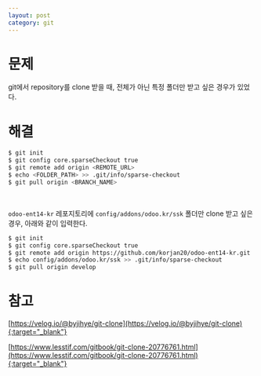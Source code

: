 ```yaml
---
layout: post
category: git 
---
```


# 문제

git에서 repository를 clone 받을 때, 전체가 아닌 특정 폴더만 받고 싶은 경우가 있었다. 


# 해결

```bash
$ git init
$ git config core.sparseCheckout true
$ git remote add origin <REMOTE_URL>
$ echo <FOLDER_PATH> >> .git/info/sparse-checkout
$ git pull origin <BRANCH_NAME>
```

<br>

`odoo-ent14-kr` 레포지토리에 `config/addons/odoo.kr/ssk` 폴더만 clone 받고 싶은 경우, 아래와 같이 입력한다.

```bash
$ git init
$ git config core.sparseCheckout true
$ git remote add origin https://github.com/korjan20/odoo-ent14-kr.git
$ echo config/addons/odoo.kr/ssk >> .git/info/sparse-checkout
$ git pull origin develop
```

# 참고

[https://velog.io/@byjihye/git-clone](https://velog.io/@byjihye/git-clone){:target="_blank"}

[https://www.lesstif.com/gitbook/git-clone-20776761.html](https://www.lesstif.com/gitbook/git-clone-20776761.html){:target="_blank"}